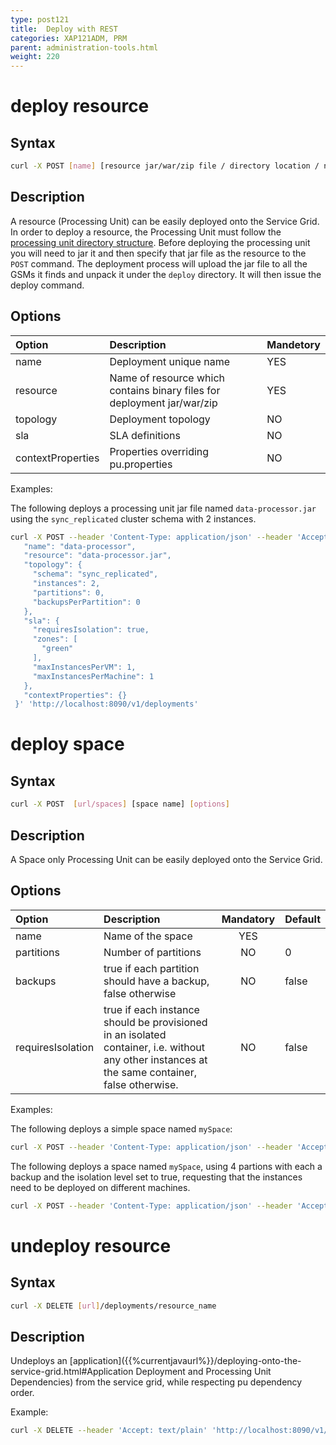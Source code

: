 ```yaml
---
type: post121
title:  Deploy with REST
categories: XAP121ADM, PRM
parent: administration-tools.html
weight: 220
---
```


  

# deploy resource

## Syntax

```bash
curl -X POST [name] [resource jar/war/zip file / directory location / name] [url/deployments]
```

## Description

A resource (Processing Unit) can be easily deployed onto the Service Grid. In order to deploy a resource, the Processing Unit must follow the [processing unit directory structure]({{%currentjavaurl%}}/the-processing-unit-structure-and-configuration.html).
Before deploying the processing unit you will need to jar it and then specify that jar file as the resource to the `POST` command. The deployment process will upload the jar file to all the GSMs it finds and unpack it under the `deploy` directory. It will then issue the deploy command.
 

## Options

|Option|Description|Mandetory |
|:-----|:----------|-----------|
|name              | Deployment unique name  | YES |
|resource          | Name of resource which contains binary files for deployment  jar/war/zip| YES |
|topology          | Deployment topology |NO|
|sla               | SLA definitions|NO|
|contextProperties | Properties overriding pu.properties|NO|
 
 
Examples:

The following deploys a processing unit jar file named `data-processor.jar` using the `sync_replicated` cluster schema with 2 instances.

```bash
curl -X POST --header 'Content-Type: application/json' --header 'Accept: text/plain' -d '{
   "name": "data-processor", 
   "resource": "data-processor.jar", 
   "topology": { 
     "schema": "sync_replicated", 
     "instances": 2, 
     "partitions": 0,  
     "backupsPerPartition": 0 
   },  
   "sla": {  
     "requiresIsolation": true, 
     "zones": [ 
       "green" 
     ], 
     "maxInstancesPerVM": 1, 
     "maxInstancesPerMachine": 1 
   }, 
   "contextProperties": {}  
 }' 'http://localhost:8090/v1/deployments'
```
 

 

# deploy space

## Syntax
 
 ```bash
 curl -X POST  [url/spaces] [space name] [options]
 ```
 
## Description
 
A Space only Processing Unit can be easily deployed onto the Service Grid.
 
## Options
 
|Option|Description|Mandatory   | Default   |
|:-----|:----------|:-----------:|:----------|
|name              |  Name of the space         |  YES  | |
|partitions        |  Number of partitions         | NO    | 0 |
|backups           | true if each partition should have a backup, false otherwise          |  NO| false |
|requiresIsolation | true if each instance should be provisioned in an isolated container, i.e. without any other instances at the same container, false otherwise.         | NO | false |
  
  
Examples:
 
The following deploys a simple space named `mySpace`:
 
```bash
curl -X POST --header 'Content-Type: application/json' --header 'Accept: text/plain' 'http://localhost:8090/v1/spaces?name=mySpace&partitions=0&backups=false&requiresIsolation=false'
```
 
The following deploys a space named `mySpace`, using 4 partions with each a backup and the isolation level set to true, requesting that the instances need to be deployed on different machines. 
```bash
curl -X POST --header 'Content-Type: application/json' --header 'Accept: text/plain' 'http://localhost:8090/v1/spaces?name=mySpace&partitions=4&backups=true&requiresIsolation=true'
```
 

 
# undeploy resource

## Syntax


```bash
curl -X DELETE [url]/deployments/resource_name
```

## Description

Undeploys an [application]({{%currentjavaurl%}}/deploying-onto-the-service-grid.html#Application Deployment and Processing Unit Dependencies) from the service grid, while respecting pu dependency order.

Example:

```bash
curl -X DELETE --header 'Accept: text/plain' 'http://localhost:8090/v1/deployments/myPu'
```
 
 
 